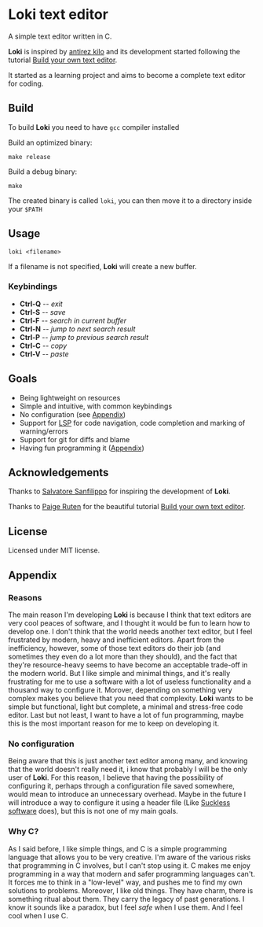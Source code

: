 # Loki text editor

A simple text editor written in C.

**Loki** is inspired by [antirez kilo](https://github.com/antirez/kilo) and its development started following the tutorial [Build your own text editor](https://viewsourcecode.org/snaptoken/kilo/).

It started as a learning project and aims to become a complete text editor for coding.

## Build
To build **Loki** you need to have `gcc` compiler installed

Build an optimized binary:
```shell
make release
```
Build a debug binary:
```shell
make
```

The created binary is called `loki`, you can then move it to a directory inside your `$PATH`

## Usage
```shell
loki <filename>
```
If a filename is not specified, **Loki** will create a new buffer.
### Keybindings
* **Ctrl-Q** -- _exit_
* **Ctrl-S** -- _save_
* **Ctrl-F** -- _search in current buffer_
* **Ctrl-N** -- _jump to next search result_
* **Ctrl-P** -- _jump to previous search result_
* **Ctrl-C** -- _copy_
* **Ctrl-V** -- _paste_

## Goals
* Being lightweight on resources
* Simple and intuitive, with common keybindings
* No configuration (see [Appendix](#no-configuration))
* Support for [LSP](https://en.wikipedia.org/wiki/Language_Server_Protocol) for code navigation, code completion and marking of warning/errors
* Support for git for diffs and blame
* Having fun programming it ([Appendix](#why-c))


## Acknowledgements
Thanks to [Salvatore Sanfilippo](https://github.com/antirez) for inspiring the development of **Loki**.

Thanks to [Paige Ruten](https://github.com/paigeruten) for the beautiful tutorial [Build your own text editor](https://viewsourcecode.org/snaptoken/kilo/).


## License
Licensed under MIT license.

## Appendix
### Reasons
The main reason I'm developing **Loki** is because I think that text editors are very cool peaces of software, and I thought it would be fun to learn how to develop one.
I don't think that the world needs another text editor, but I feel frustrated by modern, heavy and inefficient editors. Apart from the inefficiency, however, some of those text editors do their job (and sometimes they even do a lot more than they should), and the fact that they're resource-heavy seems to have become an acceptable trade-off in the modern world. But I like simple and minimal things, and it's really frustrating for me to use a software with a lot of useless functionality and a thousand way to configure it. Morover, depending on something very complex makes you believe that you need that complexity. **Loki** wants to be simple but functional, light but complete, a minimal and stress-free code editor. Last but not least, I want to have a lot of fun programming, maybe this is the most important reason for me to keep on developing it.

### No configuration
Being aware that this is just another text editor among many, and knowing that the world doesn't really need it, i know that probably I will be the only user of **Loki**. For this reason, I believe that having the possibility of configuring it, perhaps through a configuration file saved somewhere, would mean to introduce an unnecessary overhead. Maybe in the future I will introduce a way to configure it using a header file (Like [Suckless software](https://suckless.org/) does), but this is not one of my main goals.
### Why C?
As I said before, I like simple things, and C is a simple programming language that allows you to be very creative. I'm aware of the various risks that programming in C involves, but I can't stop using it. C makes me enjoy programming in a way that modern and safer programming languages can't. It forces me to think in a "low-level" way, and pushes me to find my own solutions to problems. Moreover, I like old things. They have charm, there is something ritual about them. They carry the legacy of past generations. I know it sounds like a paradox, but I feel _safe_ when I use them. And I feel cool when I use C.